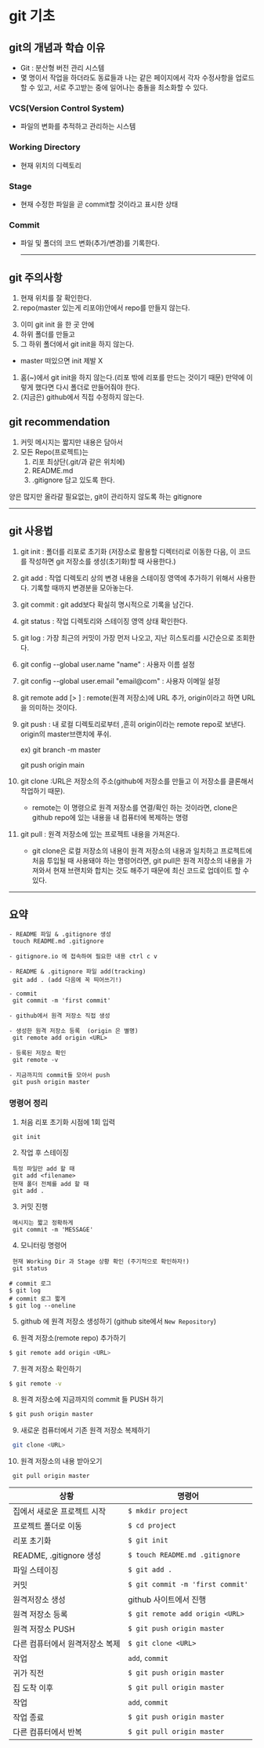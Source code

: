 # git 기초

## git의 개념과 학습 이유
- Git : 분산형 버전 관리 시스템
- 몇 명이서 작업을 하더라도 동료들과 나는 같은 페이지에서 각자 수정사항을 업로드할 수 있고, 서로 주고받는 중에 일어나는 충돌을 최소화할 수 있다.
### VCS(Version Control System)
- 파일의 변화를 추적하고 관리하는 시스템

### Working Directory
- 현재 위치의 디렉토리
  
### Stage
- 현재 수정한 파일을 곧 commit할 것이라고 표시한 상태

### Commit
- 파일 및 폴더의 코드 변화(추가/변경)를 기록한다.
  
  ---

## git 주의사항

1. 현재 위치를 잘 확인한다.
2. repo(master 있는게 리포야)안에서 repo를 만들지 않는다.
 3) 이미 git init 을 한 곳 안에
 4) 하위 폴더를 만들고
 5) 그 하위 폴더에서 git init을 하지 않는다.
* master 떠있으면 init 제발 X
1. 홈(~)에서 git init을 하지 않는다.(리포 밖에 리포를 만드는 것이기 때문)
만약에 이렇게 했다면 다시 폴더로 만들어줘야 한다.
1. (지금은) github에서 직접 수정하지 않는다.

## git recommendation
1. 커밋 메시지는 짧지만 내용은 담아서
2. 모든 Repo(프로젝트)는
	1. 리포 최상단(.git/과 같은 위치에)
	2. README.md
	3. .gitignore 담고 있도록 한다.

양은 많지만 올라갈 필요없는, git이 관리하지 않도록 하는 gitignore

---

## git 사용법

1. git init : 폴더를 리포로 초기화 (저장소로 활용할 디렉터리로 이동한 다음, 이 코드를 작성하면 git 저장소를 생성(초기화)할 때 사용한다.)
2. git add : 작업 디렉토리 상의 변경 내용을 스테이징 영역에 추가하기 위해서 사용한다. 기록할 때까지 변경분을 모아놓는다.
3. git commit : git add보다 확실히 명시적으로 기록을 남긴다.
4. git status : 작업 디렉토리와 스테이징 영역 상태 확인한다.
5. git log : 가장 최근의 커밋이 가장 먼저 나오고, 지난 히스토리를 시간순으로 조회한다.
6. git config --global user.name "name" : 사용자 이름 설정
7. git config --global user.email "email@com" : 사용자 이메일 설정
8. git remote add [<name>> <URL>] : remote(원격 저장소)에 URL 추가, origin이라고 하면 URL을 의미하는 것이다.
9. git push <name> <branch> : 내 로컬 디렉토리로부터 <name>,흔히 origin이라는 remote repo로 보낸다. origin의 master브랜치에 푸쉬.

    ex)
    git branch -m master

    git push origin main

10. git clone <URL>
    :URL은 저장소의 주소(github에 저장소를 만들고 이 저장소를 클론해서 작업하기 때문). 
    - remote는 이 명령으로 원격 저장소를 연결/확인 하는 것이라면, clone은 github repo에 있는 내용을 내 컴퓨터에 복제하는 명령
11. git pull : 원격 저장소에 있는 프로젝트 내용을 가져온다.
    - git clone은 로컬 저장소의 내용이 원격 저장소의 내용과 일치하고 프로젝트에 처음 투입될 때 사용돼야 하는 명령어라면, git pull은 원격 저장소의 내용을 가져와서 현재 브랜치와 합치는 것도 해주기 때문에 최신 코드로 업데이트 할 수 있다.
  ---

  ## 요약

```
- README 파일 & .gitignore 생성
 touch README.md .gitignore

- gitignore.io 에 접속하여 필요한 내용 ctrl c v

- README & .gitignore 파일 add(tracking)
 git add . (add 다음에 꼭 띄어쓰기!)

- commit
 git commit -m 'first commit'

- github에서 원격 저장소 직접 생성

- 생성한 원격 저장소 등록  (origin 은 별명)
 git remote add origin <URL>

- 등록된 저장소 확인
 git remote -v

- 지금까지의 commit들 모아서 push
 git push origin master
```


### 명령어 정리

1. 처음 리포 초기화 시점에 1회 입력

```
 git init 
```

2. 작업 후 스테이징

```
 특정 파일만 add 할 때
 git add <filename>
 현재 폴더 전체를 add 할 때
 git add .
```

3. 커밋 진행

```
 메시지는 짧고 정확하게
 git commit -m 'MESSAGE'
```


4. 모니터링 명령어

```
 현재 Working Dir 과 Stage 상황 확인 (주기적으로 확인하자!)
 git status

# commit 로그 
$ git log     
# commit 로그 짧게
$ git log --oneline
```

5. github 에 원격 저장소 생성하기 (github site에서 `New Repository`)
  
6. 원격 저장소(remote repo) 추가하기

```sh
$ git remote add origin <URL>
```

7. 원격 저장소 확인하기

```sh
$ git remote -v
```

8. 원격 저장소에 지금까지의 commit 들 PUSH 하기

```sh
$ git push origin master
```

9. 새로운 컴퓨터에서 기존 원격 저장소 복제하기
```sh
 git clone <URL>
```

10. 원격 저장소의 내용 받아오기
```
 git pull origin master
 ```

 |상황|명령어|
|--|--|
|집에서 새로운 프로젝트 시작|`$ mkdir project`|
|프로젝트 폴더로 이동|`$ cd project`|
|리포 초기화|`$ git init`|
|README, .gitignore 생성|`$ touch README.md .gitignore`|
|파일 스테이징|`$ git add .`|
|커밋|`$ git commit -m 'first commit'`|
|원격저장소 생성|github 사이트에서 진행|
|원격 저장소 등록|`$ git remote add origin <URL>`|
|원격 저장소 PUSH|`$ git push origin master`|
|다른 컴퓨터에서 원격저장소 복제|`$ git clone <URL>`|
|작업|`add`, `commit`|
|귀가 직전|`$ git push origin master`|
|집 도착 이후|`$ git pull origin master`|
|작업|`add`, `commit`|
|작업 종료|`$ git push origin master`|
|다른 컴퓨터에서 반복|`$ git pull origin master`|